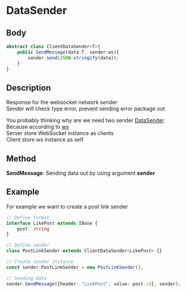 # DataSender

## Body

```typescript
abstract class ClientDataSender<T>{
    public SendMessage(data:T, sender:ws){
        sender.send(JSON.stringify(data));
    }
}
```

## Description

Response for the websocket network sender\
Sender will check type error, prevent sending error package out

You probably thinking why are we need two sender [DataSender](./DataSender.md)\
Because according to [ws](https://www.npmjs.com/package/ws)\
Server store WebSocket instance as clients\
Client store ws instance as self

## Method

**SendMessage**: Sending data out by using argument **sender**

## Example

For example we want to create a post link sender

```typescript
// Define format
interface LikePost extends IBase {
    post: string
}

// Define sender
class PostLinkSender extends ClientDataSender<LikePost> {}

// Create sender instance
const sender:PostLinkSender = new PostLinkSender();

// Sending data
sender.SendMessage({header: "LinkPost", value: post.id}, sender);
```